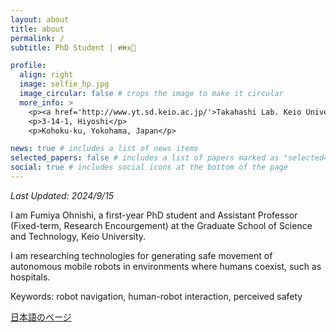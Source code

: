 ```yaml
---
layout: about
title: about
permalink: /
subtitle: PhD Student | 👪x🤖

profile:
  align: right
  image: selfie_hp.jpg
  image_circular: false # crops the image to make it circular
  more_info: >
    <p><a href='http://www.yt.sd.keio.ac.jp/'>Takahashi Lab. Keio University</a></p>
    <p>3-14-1, Hiyoshi</p>
    <p>Kohoku-ku, Yokohama, Japan</p>

news: true # includes a list of news items
selected_papers: false # includes a list of papers marked as "selected={true}"
social: true # includes social icons at the bottom of the page
---
```


*Last Updated: 2024/9/15*

I am Fumiya Ohnishi, a first-year PhD student and Assistant Professor (Fixed-term, Research Encourgement) at the Graduate School of Science and Technology, Keio University.

I am researching technologies for generating safe movement of autonomous mobile robots in environments where humans coexist, such as hospitals.

Keywords: robot navigation, human-robot interaction, perceived safety

<a href="ja" class="fancy-button">日本語のページ</a>

<br/>
